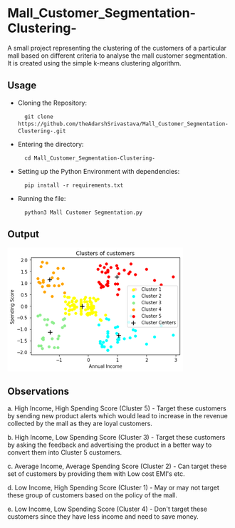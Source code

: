 # Mall_Customer_Segmentation-Clustering-

A small project representing the clustering of the customers of a particular mall based on different criteria to analyse the mall customer segmentation. It is created using the simple k-means clustering algorithm.

## Usage
- Cloning the Repository: 

        git clone https://github.com/theAdarshSrivastava/Mall_Customer_Segmentation-Clustering-.git
        
- Entering the directory: 

        cd Mall_Customer_Segmentation-Clustering-
        
- Setting up the Python Environment with dependencies:

        pip install -r requirements.txt

- Running the file:

        python3 Mall Customer Segmentation.py
        
## Output

<img src='Assets/output.png'>

## Observations

a. High Income, High Spending Score (Cluster 5) - Target these customers by sending new product alerts which would lead to increase in the revenue collected by the mall as they are loyal customers.

b. High Income, Low Spending Score (Cluster 3) - Target these customers by asking the feedback and advertising the product in a better way to convert them into Cluster 5 customers.

c. Average Income, Average Spending Score (Cluster 2) - Can target these set of customers by providing them with Low cost EMI's etc.

d. Low Income, High Spending Score (Cluster 1) - May or may not target these group of customers based on the policy of the mall.

e. Low Income, Low Spending Score (Cluster 4) - Don't target these customers since they have less income and need to save money.

